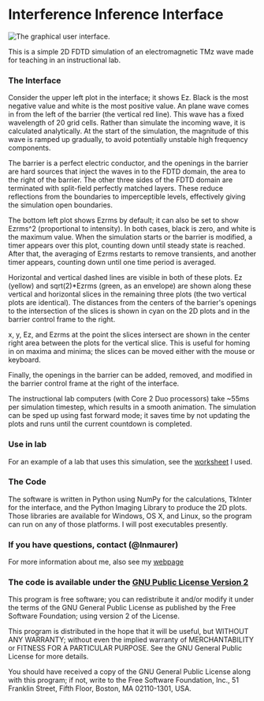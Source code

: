 # Interference Inference Interface
![The graphical user interface.](https://mywebspace.wisc.edu/lnmaurer/web/iii/double_slit.png)

This is a simple 2D FDTD simulation of an electromagnetic TMz wave made for teaching in an instructional lab.

### The Interface

Consider the upper left plot in the interface; it shows Ez. Black is the most negative value and white is the most positive value. An plane wave comes in from the left of the barrier (the vertical red line). This wave has a fixed wavelength of 20 grid cells. Rather than simulate the incoming wave, it is calculated analytically. At the start of the simulation, the magnitude of this wave is ramped up gradually, to avoid potentially unstable high frequency components.

The barrier is a perfect electric conductor, and the openings in the barrier are hard sources that inject the waves in to the FDTD domain, the area to the right of the barrier. The other three sides of the FDTD domain are terminated with split-field perfectly matched layers. These reduce reflections from the boundaries to imperceptible levels, effectively giving the simulation open boundaries.

The bottom left plot shows Ezrms by default; it can also be set to show Ezrms^2 (proportional to intensity). In both cases, black is zero, and white is the maximum value. When the simulation starts or the barrier is modified, a timer appears over this plot, counting down until steady state is reached. After that, the averaging of Ezrms restarts to remove transients, and another timer appears, counting down until one time period is averaged.

Horizontal and vertical dashed lines are visible in both of these plots. Ez (yellow) and sqrt(2)*Ezrms (green, as an envelope) are shown along these vertical and horizontal slices in the remaining three plots (the two vertical plots are identical). The distances from the centers of the barrier's openings to the intersection of the slices is shown in cyan on the 2D plots and in the barrier control frame to the right.

x, y, Ez, and Ezrms at the point the slices intersect are shown in the center right area between the plots for the vertical slice. This is useful for homing in on maxima and minima; the slices can be moved either with the mouse or keyboard.

Finally, the openings in the barrier can be added, removed, and modified in the barrier control frame at the right of the interface.

The instructional lab computers (with Core 2 Duo processors) take ~55ms per simulation timestep, which results in a smooth animation. The simulation can be sped up using fast forward mode; it saves time by not updating the plots and runs until the current countdown is completed.

### Use in lab

For an example of a lab that uses this simulation, see the [worksheet](https://github.com/lnmaurer/Interference-Diffraction-Worksheet) I used.

### The Code

The software is written in Python using NumPy for the calculations, TkInter for the interface, and the Python Imaging Library to produce the 2D plots. Those libraries are available for Windows, OS X, and Linux, so the program can run on any of those platforms. I will post executables presently.

### If you have questions, contact (@lnmaurer)

For more information about me, also see my [webpage](https://mywebspace.wisc.edu/lnmaurer/web/)

### The code is available under the [GNU Public License Version 2](http://www.gnu.org/licenses/gpl-2.0.html)

  This program is free software; you can redistribute it and/or
  modify it under the terms of the GNU General Public License
  as published by the Free Software Foundation; using version 2
  of the License.

  This program is distributed in the hope that it will be useful,
  but WITHOUT ANY WARRANTY; without even the implied warranty of
  MERCHANTABILITY or FITNESS FOR A PARTICULAR PURPOSE.  See the
  GNU General Public License for more details.

  You should have received a copy of the GNU General Public License
  along with this program; if not, write to the Free Software
  Foundation, Inc., 51 Franklin Street, Fifth Floor, Boston, MA  02110-1301, USA.